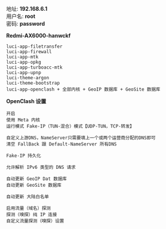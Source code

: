 地址: **192.168.6.1**<br>
用户名: **root**<br>
密码: **password**


**Redmi-AX6000-hanwckf**
```
luci-app-filetransfer
luci-app-firewall
luci-app-mtk
luci-app-opkg
luci-app-turboacc-mtk
luci-app-upnp
luci-theme-argon
luci-theme-bootstrap
luci-app-openclash + 全部内核 + GeoIP 数据库 + GeoSite 数据库
```

**OpenClash 设置**
```
开启
使用 Meta 内核
运行模式 Fake-IP（TUN-混合）模式【UDP-TUN，TCP-转发】

自定义上游DNS，NameServer只需要填上一个或两个运营商分配的DNS即可
清空 FallBack 跟 Default-NameServer 所有DNS

Fake-IP 持久化

允许解析 IPv6 类型的 DNS 请求

自动更新 GeoIP Dat 数据库
自动更新 GeoSite 数据库

自动更新 大陆白名单

启用流量（域名）探测
探测（嗅探）纯 IP 连接
自定义流量探测（嗅探）设置
```

